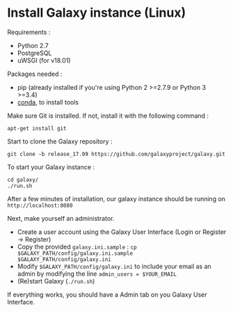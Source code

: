 Install Galaxy instance (Linux)
===============================

Requirements :

- Python 2.7
- PostgreSQL
- uWSGI (for v18.01)

Packages needed :

- pip (already installed if you're using Python 2 >=2.7.9 or Python 3 >=3.4)
- [conda](https://conda.io/docs/user-guide/install/linux.html), to install tools


Make sure Git is installed. If not, install it with the following command :

`apt-get install git`


Start to clone the Galaxy repository :

`git clone -b release_17.09 https://github.com/galaxyproject/galaxy.git`


To start your Galaxy instance :

```
cd galaxy/
./run.sh
```

After a few minutes of installation, our galaxy instance should be running on `http://localhost:8080`


Next, make yourself an administrator.

- Create a user account using the Galaxy User Interface (Login or Register -> Register)
- Copy the provided `galaxy.ini.sample` : `cp $GALAXY_PATH/config/galaxy.ini.sample $GALAXY_PATH/config/galaxy.ini`
- Modify `$GALAXY_PATH/config/galaxy.ini` to include your email as an admin by modifying the line `admin_users = $YOUR_EMAIL`
- (Re)start Galaxy (`./run.sh`)

If everything works, you should have a Admin tab on you Galaxy User Interface.
